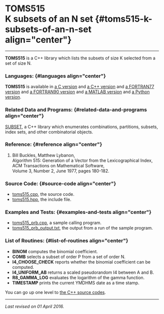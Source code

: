 TOMS515\
K subsets of an N set {#toms515-k-subsets-of-an-n-set align="center"}
=====================

------------------------------------------------------------------------

**TOMS515** is a C++ library which lists the subsets of size K selected
from a set of size N.

### Languages: {#languages align="center"}

**TOMS515** is available in [a C
version](../../c_src/toms515/toms515.md) and [a C++
version](../../master/toms515/toms515.md) and [a FORTRAN77
version](../../f77_src/toms515/toms515.md) and [a FORTRAN90
version](../../f_src/toms515/toms515.md) and [a MATLAB
version](../../m_src/toms515/toms515.md) and [a Python
version](../../py_src/toms515/toms515.md).

### Related Data and Programs: {#related-data-and-programs align="center"}

[SUBSET](../../master/subset/subset.md), a C++ library which
enumerates combinations, partitions, subsets, index sets, and other
combinatorial objects.

### Reference: {#reference align="center"}

1.  Bill Buckles, Matthew Lybanon,\
    Algorithm 515: Generation of a Vector from the Lexicographical
    Index,\
    ACM Transactions on Mathematical Software,\
    Volume 3, Number 2, June 1977, pages 180-182.

### Source Code: {#source-code align="center"}

-   [toms515.cpp](toms515.cpp), the source code.
-   [toms515.hpp](toms515.hpp), the include file.

### Examples and Tests: {#examples-and-tests align="center"}

-   [toms515\_prb.cpp](toms515_prb.cpp), a sample calling program.
-   [toms515\_prb\_output.txt](toms515_prb_output.txt), the output from
    a run of the sample program.

### List of Routines: {#list-of-routines align="center"}

-   **BINOM** computes the binomial coefficient.
-   **COMB** selects a subset of order P from a set of order N.
-   **I4\_CHOOSE\_CHECK** reports whether the binomial coefficient can
    be computed.
-   **I4\_UNIFORM\_AB** returns a scaled pseudorandom I4 between A
    and B.
-   **R8\_GAMMA\_LOG** evaluates the logarithm of the gamma function.
-   **TIMESTAMP** prints the current YMDHMS date as a time stamp.

You can go up one level to [the C++ source codes](../cpp_src.md).

------------------------------------------------------------------------

*Last revised on 01 April 2016.*
